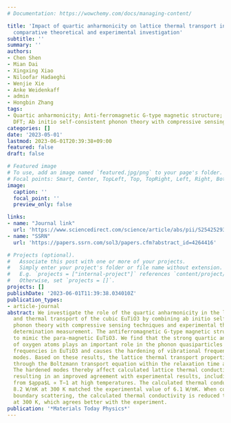 ```yaml
---
# Documentation: https://wowchemy.com/docs/managing-content/

title: 'Impact of quartic anharmonicity on lattice thermal transport in EuTiO$_3$: A
  comparative theoretical and experimental investigation'
subtitle: ''
summary: ''
authors:
- Chen Shen
- Mian Dai
- Xingxing Xiao
- Niloofar Hadaeghi
- Wenjie Xie
- Anke Weidenkaff
- admin
- Hongbin Zhang
tags:
- Quartic anharmonicity; Anti-ferromagnetic G-type magnetic structure; Thermal conductivity;
  DFT; Ab initio self-consistent phonon theory with compressive sensing techniques
categories: []
date: '2023-05-01'
lastmod: 2023-06-01T20:39:38+09:00
featured: false
draft: false

# Featured image
# To use, add an image named `featured.jpg/png` to your page's folder.
# Focal points: Smart, Center, TopLeft, Top, TopRight, Left, Right, BottomLeft, Bottom, BottomRight.
image:
  caption: ''
  focal_point: ''
  preview_only: false

links:
- name: "Journal link"
  url: 'https://www.sciencedirect.com/science/article/abs/pii/S2542529323000950'
- name: "SSRN"
  url: 'https://papers.ssrn.com/sol3/papers.cfm?abstract_id=4264416'

# Projects (optional).
#   Associate this post with one or more of your projects.
#   Simply enter your project's folder or file name without extension.
#   E.g. `projects = ["internal-project"]` references `content/project/deep-learning/index.md`.
#   Otherwise, set `projects = []`.
projects: []
publishDate: '2023-06-01T11:39:38.034010Z'
publication_types:
- article-journal
abstract: We investigate the role of the quartic anharmonicity in the lattice dynamics
  and thermal transport of the cubic EuTiO3 by combining ab initio self-consistent
  phonon theory with compressive sensing techniques and experimental thermal conductivity
  determination measurement. The antiferromagnetic G-type magnetic structure is used
  to mimic the para-magnetic EuTiO3. We find that the strong quartic anharmonicity
  of oxygen atoms plays an important role in the phonon quasiparticles free from imaginary
  frequencies in EuTiO3 and causes the hardening of vibrational frequencies of soft
  modes. Based on these results, the lattice thermal transport properties are predicted
  through the Boltzmann transport equation within the relaxation time approximation.
  The hardened modes thereby affect calculated lattice thermal conductivity significantly,
  resulting in an improved agreement with experimental results, including the deviation
  from $ąppa$L ∝ T−1 at high temperatures. The calculated thermal conductivity of
  8.2 W/mK at 300 K matched the experimental value of 6.1 W/mK. When considering the
  boundary scattering, the calculated thermal conductivity is reduced to 6.9 W/mK
  at 300 K, which agrees better with the experiment.
publication: '*Materials Today Physics*'
---
```

